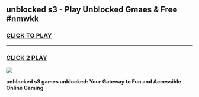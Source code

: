 
## unblocked s3 - Play Unblocked Gmaes & Free #nmwkk
<h3>
<a href="https://news.freeplayer.one?title=unblocked_s3&ref=27F">CLICK TO PLAY</a></h3>
<hr>

<h3>
<a href="https://news.freeplayer.one?title=unblocked_s3&ref=27F">CLICK 2 PLAY</a>
  
</h3>

<a href="https://news.freeplayer.one?title=unblocked_s3&ref=27F/"><img src="https://clearcache.store/games.png"></a>


**unblocked s3 games unblocked: Your Gateway to Fun and Accessible Online Gaming**
